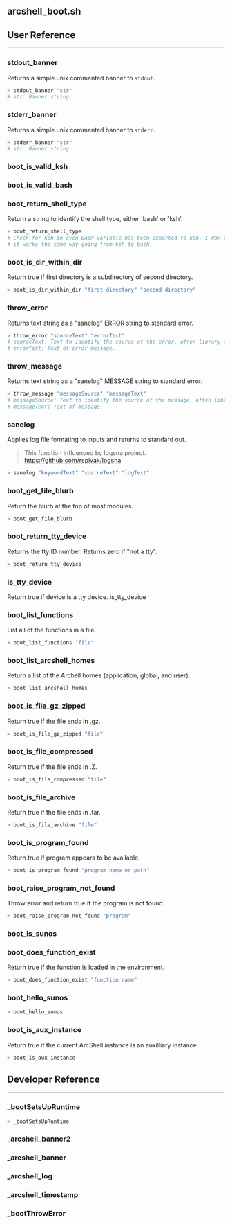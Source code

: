 ## arcshell_boot.sh

## User Reference
----

### stdout_banner
Returns a simple unix commented banner to ```stdout```.
```bash
> stdout_banner "str"
# str: Banner string.
```

### stderr_banner
Returns a simple unix commented banner to ```stderr```.
```bash
> stderr_banner "str"
# str: Banner string.
```

### boot_is_valid_ksh

### boot_is_valid_bash

### boot_return_shell_type
Return a string to identify the shell type, either 'bash' or 'ksh'.
```bash
> boot_return_shell_type
# Check for ksh in even BASH variable has been exported to ksh. I don't think
# it works the same way going from ksh to bash.
```

### boot_is_dir_within_dir
Return true if first directory is a subdirectory of second directory.
```bash
> boot_is_dir_within_dir "first directory" "second directory"
```

### throw_error
Returns text string as a "sanelog" ERROR string to standard error.
```bash
> throw_error "sourceText" "errorText"
# sourceText: Text to identify the source of the error, often library file name.
# errorText: Text of error message.
```

### throw_message
Returns text string as a "sanelog" MESSAGE string to standard error.
```bash
> throw_message "messageSource" "messageText"
# messageSource: Text to identify the source of the message, often library file name.
# messageText: Text of message.
```

### sanelog
Applies log file formating to inputs and returns to standard out.
> This function influenced by logsna project. https://github.com/rspivak/logsna
```bash
> sanelog "keywordText" "sourceText" "logText"
```

### boot_get_file_blurb
Return the blurb at the top of most modules.
```bash
> boot_get_file_blurb
```

### boot_return_tty_device
Returns the tty ID number. Returns zero if "not a tty".
```bash
> boot_return_tty_device
```

### is_tty_device
Return true if device is a tty device.
is_tty_device

### boot_list_functions
List all of the functions in a file.
```bash
> boot_list_functions "file"
```

### boot_list_arcshell_homes
Return a list of the Archell homes (application, global, and user).
```bash
> boot_list_arcshell_homes
```

### boot_is_file_gz_zipped
Return true if the file ends in .gz.
```bash
> boot_is_file_gz_zipped "file"
```

### boot_is_file_compressed
Return true if the file ends in .Z.
```bash
> boot_is_file_compressed "file"
```

### boot_is_file_archive
Return true if the file ends in .tar.
```bash
> boot_is_file_archive "file"
```

### boot_is_program_found
Return true if program appears to be available.
```bash
> boot_is_program_found "program name or path"
```

### boot_raise_program_not_found
Throw error and return true if the program is not found.
```bash
> boot_raise_program_not_found "program"
```

### boot_is_sunos

### boot_does_function_exist
Return true if the function is loaded in the environment.
```bash
> boot_does_function_exist "function name"
```

### boot_hello_sunos

```bash
> boot_hello_sunos
```

### boot_is_aux_instance
Return true if the current ArcShell instance is an auxilliary instance.
```bash
> boot_is_aux_instance
```

## Developer Reference
----

### _bootSetsUpRuntime

```bash
> _bootSetsUpRuntime
```

### _arcshell_banner2

### _arcshell_banner

### _arcshell_log

### _arcshell_timestamp

### _bootThrowError

